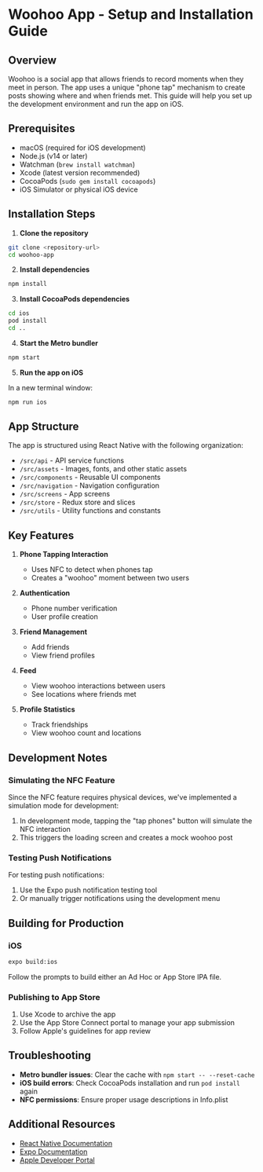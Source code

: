 # Woohoo App - Setup and Installation Guide

## Overview

Woohoo is a social app that allows friends to record moments when they meet in person. The app uses a unique "phone tap" mechanism to create posts showing where and when friends met. This guide will help you set up the development environment and run the app on iOS.

## Prerequisites

- macOS (required for iOS development)
- Node.js (v14 or later)
- Watchman (`brew install watchman`)
- Xcode (latest version recommended)
- CocoaPods (`sudo gem install cocoapods`)
- iOS Simulator or physical iOS device

## Installation Steps

1. **Clone the repository**

```bash
git clone <repository-url>
cd woohoo-app
```

2. **Install dependencies**

```bash
npm install
```

3. **Install CocoaPods dependencies**

```bash
cd ios
pod install
cd ..
```

4. **Start the Metro bundler**

```bash
npm start
```

5. **Run the app on iOS**

In a new terminal window:

```bash
npm run ios
```

## App Structure

The app is structured using React Native with the following organization:

- `/src/api` - API service functions
- `/src/assets` - Images, fonts, and other static assets
- `/src/components` - Reusable UI components
- `/src/navigation` - Navigation configuration
- `/src/screens` - App screens
- `/src/store` - Redux store and slices
- `/src/utils` - Utility functions and constants

## Key Features

1. **Phone Tapping Interaction**
   - Uses NFC to detect when phones tap
   - Creates a "woohoo" moment between two users

2. **Authentication**
   - Phone number verification
   - User profile creation

3. **Friend Management**
   - Add friends
   - View friend profiles

4. **Feed**
   - View woohoo interactions between users
   - See locations where friends met

5. **Profile Statistics**
   - Track friendships
   - View woohoo count and locations

## Development Notes

### Simulating the NFC Feature

Since the NFC feature requires physical devices, we've implemented a simulation mode for development:

1. In development mode, tapping the "tap phones" button will simulate the NFC interaction
2. This triggers the loading screen and creates a mock woohoo post

### Testing Push Notifications

For testing push notifications:

1. Use the Expo push notification testing tool
2. Or manually trigger notifications using the development menu

## Building for Production

### iOS

```bash
expo build:ios
```

Follow the prompts to build either an Ad Hoc or App Store IPA file.

### Publishing to App Store

1. Use Xcode to archive the app
2. Use the App Store Connect portal to manage your app submission
3. Follow Apple's guidelines for app review

## Troubleshooting

- **Metro bundler issues**: Clear the cache with `npm start -- --reset-cache`
- **iOS build errors**: Check CocoaPods installation and run `pod install` again
- **NFC permissions**: Ensure proper usage descriptions in Info.plist

## Additional Resources

- [React Native Documentation](https://reactnative.dev/docs/getting-started)
- [Expo Documentation](https://docs.expo.dev/)
- [Apple Developer Portal](https://developer.apple.com/)
